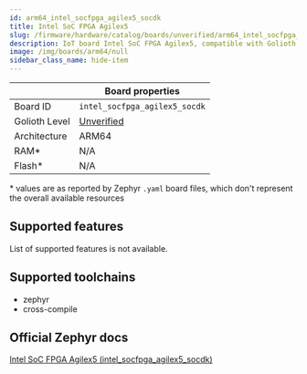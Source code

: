 ```yaml
---
id: arm64_intel_socfpga_agilex5_socdk
title: Intel SoC FPGA Agilex5
slug: /firmware/hardware/catalog/boards/unverified/arm64_intel_socfpga_agilex5_socdk
description: IoT board Intel SoC FPGA Agilex5, compatible with Golioth at unverified level.
image: /img/boards/arm64/null
sidebar_class_name: hide-item
---
```


[//]: # (This is an auto-generated file, do not edit! Changes to it will be lost upon re-generation)



|                | Board properties     |
| -------------  | -------------------- |
| Board ID       | `intel_socfpga_agilex5_socdk` |
| Golioth Level  | [Unverified](/firmware/hardware#unverified-boards) |
| Architecture   | ARM64 |
| RAM*           | N/A |
| Flash*         | N/A |

\* values are as reported by Zephyr `.yaml` board files, which don't represent the overall available resources



## Supported features

List of supported features is not available.

## Supported toolchains

* zephyr
* cross-compile

## Official Zephyr docs

[Intel SoC FPGA Agilex5 (intel_socfpga_agilex5_socdk)](https://docs.zephyrproject.org/latest/boards/arm64/intel_socfpga_agilex5_socdk/doc/index.html)
